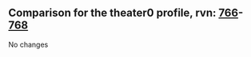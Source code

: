 ## Comparison for the theater0 profile, rvn: [766](https://github.com/PRO100KatYT/FortniteProfileRevisions/tree/main/profiles/theater0/766%20theater0.json)-[768](https://github.com/PRO100KatYT/FortniteProfileRevisions/tree/main/profiles/theater0/768%20theater0.json)

No changes
